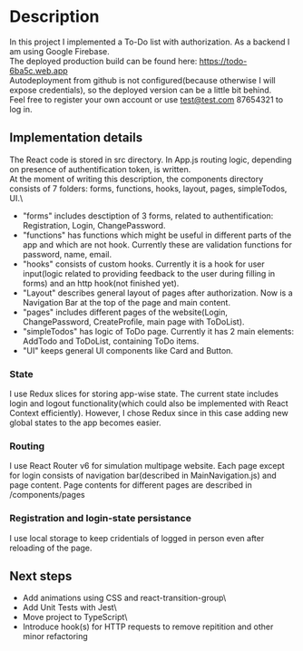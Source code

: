 # Description

In this project I implemented a To-Do list with authorization. As a backend I am using Google Firebase.\
The deployed production build can be found here: https://todo-6ba5c.web.app \
Autodeployment from github is not configured(because otherwise I will expose credentials), so the deployed version can be a little bit behind. \
Feel free to register your own account or use test@test.com 87654321 to log in.

## Implementation details

The React code is stored in src directory. In App.js routing logic, depending on presence of authentification token, is written.\
At the moment of writing this description, the components directory consists of 7 folders: forms, functions, hooks, layout, pages, simpleTodos, UI.\

- "forms" includes desctiption of 3 forms, related to authentification: Registration, Login, ChangePassword.
- "functions" has functions which might be useful in different parts of the app and which are not hook. Currently these are validation functions for password, name, email.
- "hooks" consists of custom hooks. Currently it is a hook for user input(logic related to providing feedback to the user during filling in forms) and an http hook(not finished yet).
- "Layout" describes general layout of pages after authorization. Now is a Navigation Bar at the top of the page and main content.
- "pages" includes different pages of the website(Login, ChangePassword, CreateProfile, main page with ToDoList).
- "simpleTodos" has logic of ToDo page. Currently it has 2 main elements: AddTodo and ToDoList, containing ToDo items.
- "UI" keeps general UI components like Card and Button.

### State

I use Redux slices for storing app-wise state. The current state includes login and logout functionality(which could also be implemented with React Context efficiently). However, I chose Redux since in this case adding new global states to the app becomes easier.

### Routing

I use React Router v6 for simulation multipage website. Each page except for login consists of navigation bar(described in MainNavigation.js) and page content. Page contents for different pages are described in /components/pages

### Registration and login-state persistance

I use local storage to keep cridentials of logged in person even after reloading of the page.

## Next steps

- Add animations using CSS and react-transition-group\
- Add Unit Tests with Jest\
- Move project to TypeScript\
- Introduce hook(s) for HTTP requests to remove repitition and other minor refactoring
